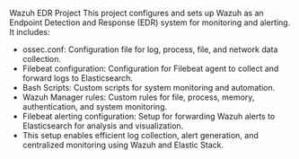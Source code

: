   Wazuh EDR Project
  This project configures and sets up Wazuh as an Endpoint Detection and Response (EDR) system for monitoring and alerting. It includes:

  - ossec.conf: Configuration file for log, process, file, and network data collection.
  - Filebeat configuration: Configuration for Filebeat agent to collect and forward logs to Elasticsearch.
  - Bash Scripts: Custom scripts for system monitoring and automation.
  - Wazuh Manager rules: Custom rules for file, process, memory, authentication, and system monitoring.
  - Filebeat alerting configuration: Setup for forwarding Wazuh alerts to Elasticsearch for analysis and visualization.
  - This setup enables efficient log collection, alert generation, and centralized monitoring using Wazuh and Elastic Stack.

